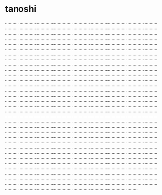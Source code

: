 # tanoshi

............................................................................................................................................................................................................................................................................................................................................................................................................................................................................................................................................................................................................................................................................................................................................................................................................................................................................................................................................................................................................................................................................................................................................................................................................................................................................................................................................................................................................................................................................................................................................................................................................................................................................................................................................................................................................................................................................................................................................................................................................................................................................................................................................................................................................................................................................................................................................................................................................................................................................................................................................................................................................................................................................................................................................................................................................................................................................................................................................................................................................................................................................................................................................................................................................................................................................................................................................................................................................................................................................................................................................................................................................................................................................................................................................................................................................................................................................................................................................................................................................................................................................................................................................................................................................................................